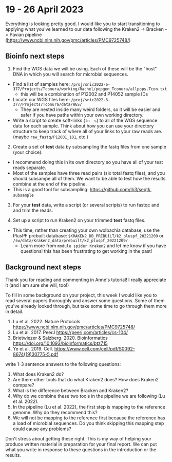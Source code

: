 # 19 - 26 April 2023

Everything is looking pretty good. I would like you to start transitioning to applying what you've learned to our data following the Kraken2 -> Bracken -> Pavian pipeline (https://www.ncbi.nlm.nih.gov/pmc/articles/PMC9725748/)

## Bioinfo next steps

1. Find the WGS data we will be using. Each of these will be the "host" DNA in which you will search for microbial sequences. 
  - Find a list of samples here: `/proj/snic2022-6-377/Projects/Tconura/working/Rachel/popgen_Tconura/allpops.Tcon.txt`
     - this will be a combination of P12002 and P14052 sample IDs
  - Locate our WGS files here: `/proj/snic2022-6-377/Projects/Tconura/data/WGS/`
    - They are nested inside many weird folders, so it will be easier and safer if you have paths within your own working directory. 
  - Write a script to create soft-links (`ln -s`) to all of the WGS sequence data for each sample. Think about how you can use your directory structure to keep track of where all of your links to your raw reads are. (maybe `raw_fastq/P12001_101`, etc.)

2. Create a set of **test** data by subsampling the fastq files from one sample (your choice).
  - I recommend doing this in its own directory so you have all of your test reads separate. 
  - Most of the samples have three read pairs (six total fastq files), and you should subsampe all of them. We want to be able to test how the results combine at the end of the pipeline. 
  - This is a good tool for subsampling: https://github.com/lh3/seqtk, `subsample`

3. For your **test** data, write a script (or several scripts) to run fastqc and and trim the reads. 

4. Set up a script to run Kraken2 on your trimmed **test** fastq files. 
  - This time, rather than creating your own wolbachia database, use the PlusPF prebuilt database: `$KRAKEN2_DB_PREBUILT/k2_pluspf_20221209` or `/sw/data/Kraken2_data/prebuilt/k2_pluspf_20221209/`
    - Learn more from `module spider Kraken2` and let me know if you have questions! this has been frustrating to get working in the past!

## Background next steps

Thank you for reading and commenting in Anne's tutorial! I really appreciate it (and I am sure she will, too!)

To fill in some background on your project, this week I would like you to read several papers thoroughly and answer some questions. Some of them you've already looked through, but take some time to go through them more in detail. 

1. Lu et al. 2022. Nature Protocols https://www.ncbi.nlm.nih.gov/pmc/articles/PMC9725748/
2. Lu et al. 2017. PeerJ https://peerj.com/articles/cs-104/
3. Brietwiezer & Salzberg. 2020. Bioinformatics https://doi.org/10.1093/bioinformatics/btz715
4. Ye et al. 2019. Cell. https://www.cell.com/cell/pdf/S0092-8674(19)30775-5.pdf

write 1-3 sentence answers to the following questions: 
1. What does Kraken2 do? 
2. Are there other tools that do what Kraken2 does? How does Kraken2 compare? 
3. What is the difference between Bracken and Kraken2? 
4. Why do we combine these two tools in the pipeline we are following (Lu et al. 2022). 
5. In the pipeline (Lu et al. 2022), the first step is mapping to the reference genome. Why do they recommend this? 
6. We will not be mapping to the reference first because the reference has a load of microbial sequences. Do you think skipping this mapping step could cause any problems?

Don't stress about getting these right. This is my way of helping your produce written material in preparation for your final report. We can put what you write in response to these questions in the introduction or the results. 




